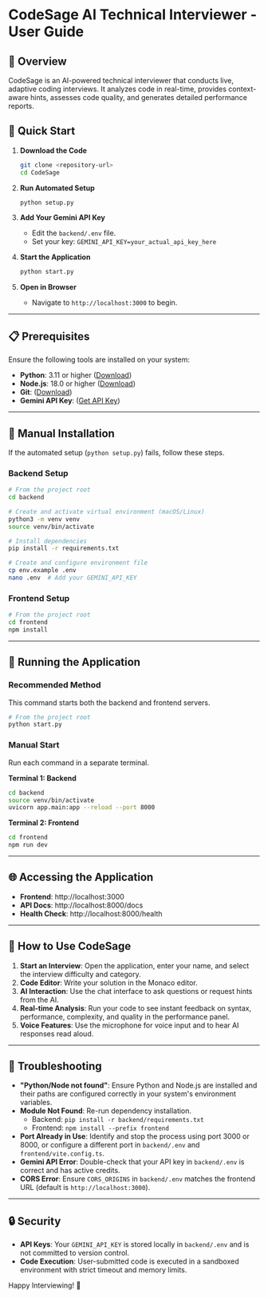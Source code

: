 # CodeSage AI Technical Interviewer - User Guide

## 🎯 Overview

CodeSage is an AI-powered technical interviewer that conducts live, adaptive coding interviews. It analyzes code in real-time, provides context-aware hints, assesses code quality, and generates detailed performance reports.

## 🚀 Quick Start

1.  **Download the Code**
    ```bash
    git clone <repository-url>
    cd CodeSage
    ```

2.  **Run Automated Setup**
    ```bash
    python setup.py
    ```

3.  **Add Your Gemini API Key**
    *   Edit the `backend/.env` file.
    *   Set your key: `GEMINI_API_KEY=your_actual_api_key_here`

4.  **Start the Application**
    ```bash
    python start.py
    ```

5.  **Open in Browser**
    *   Navigate to `http://localhost:3000` to begin.

---

## 📋 Prerequisites

Ensure the following tools are installed on your system:

-   **Python**: 3.11 or higher ([Download](https://www.python.org/downloads/))
-   **Node.js**: 18.0 or higher ([Download](https://nodejs.org/))
-   **Git**: ([Download](https://git-scm.com/downloads))
-   **Gemini API Key**: ([Get API Key](https://makersuite.google.com/app/apikey))

---

## 🔧 Manual Installation

If the automated setup (`python setup.py`) fails, follow these steps.

### Backend Setup
```bash
# From the project root
cd backend

# Create and activate virtual environment (macOS/Linux)
python3 -m venv venv
source venv/bin/activate

# Install dependencies
pip install -r requirements.txt

# Create and configure environment file
cp env.example .env
nano .env  # Add your GEMINI_API_KEY
```

### Frontend Setup
```bash
# From the project root
cd frontend
npm install
```

---

## 🚀 Running the Application

### Recommended Method
This command starts both the backend and frontend servers.
```bash
# From the project root
python start.py
```

### Manual Start
Run each command in a separate terminal.

**Terminal 1: Backend**
```bash
cd backend
source venv/bin/activate
uvicorn app.main:app --reload --port 8000
```

**Terminal 2: Frontend**
```bash
cd frontend
npm run dev
```

---

## 🌐 Accessing the Application

-   **Frontend**: http://localhost:3000
-   **API Docs**: http://localhost:8000/docs
-   **Health Check**: http://localhost:8000/health

---

## 📖 How to Use CodeSage

1.  **Start an Interview**: Open the application, enter your name, and select the interview difficulty and category.
2.  **Code Editor**: Write your solution in the Monaco editor.
3.  **AI Interaction**: Use the chat interface to ask questions or request hints from the AI.
4.  **Real-time Analysis**: Run your code to see instant feedback on syntax, performance, complexity, and quality in the performance panel.
5.  **Voice Features**: Use the microphone for voice input and to hear AI responses read aloud.

---

## 🔧 Troubleshooting

-   **"Python/Node not found"**: Ensure Python and Node.js are installed and their paths are configured correctly in your system's environment variables.
-   **Module Not Found**: Re-run dependency installation.
    -   Backend: `pip install -r backend/requirements.txt`
    -   Frontend: `npm install --prefix frontend`
-   **Port Already in Use**: Identify and stop the process using port 3000 or 8000, or configure a different port in `backend/.env` and `frontend/vite.config.ts`.
-   **Gemini API Error**: Double-check that your API key in `backend/.env` is correct and has active credits.
-   **CORS Error**: Ensure `CORS_ORIGINS` in `backend/.env` matches the frontend URL (default is `http://localhost:3000`).

---

## 🔒 Security

-   **API Keys**: Your `GEMINI_API_KEY` is stored locally in `backend/.env` and is not committed to version control.
-   **Code Execution**: User-submitted code is executed in a sandboxed environment with strict timeout and memory limits.

Happy Interviewing! 🚀
